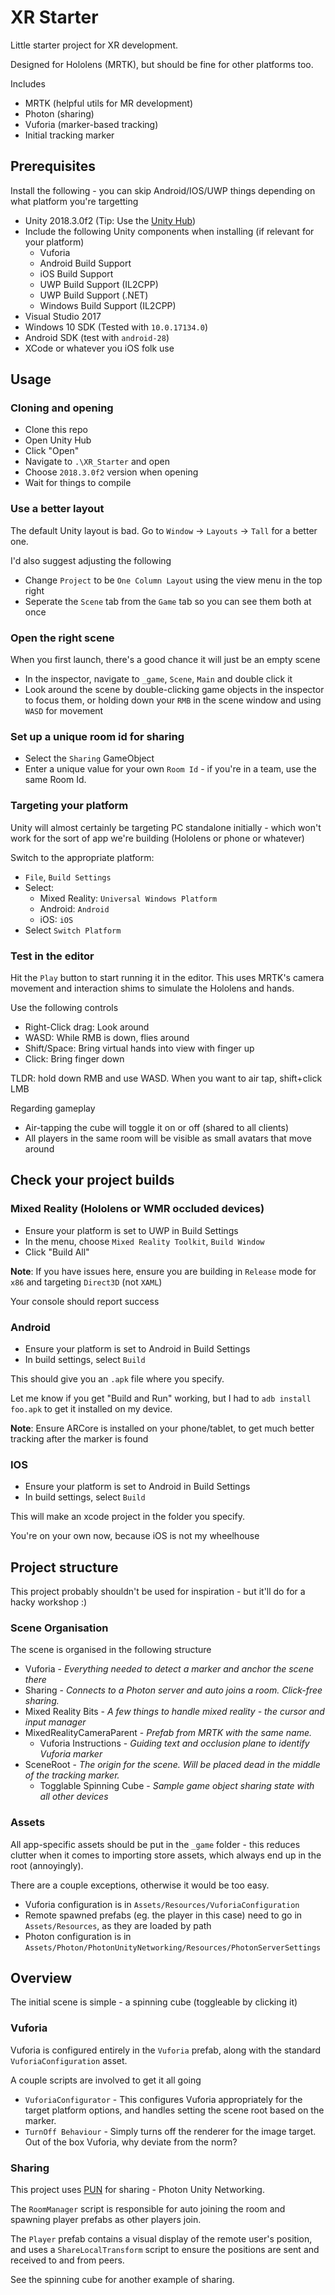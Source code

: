 # XR Starter

Little starter project for XR development.

Designed for Hololens (MRTK), but should be fine for other platforms too.

Includes

* MRTK (helpful utils for MR development)
* Photon (sharing)
* Vuforia (marker-based tracking)
* Initial tracking marker

## Prerequisites

Install the following - you can skip Android/IOS/UWP things depending on what platform you're targetting

* Unity 2018.3.0f2 (Tip: Use the [Unity Hub](https://unity3d.com/get-unity/download))
* Include the following Unity components when installing (if relevant for your platform)
  * Vuforia
  * Android Build Support
  * iOS Build Support
  * UWP Build Support (IL2CPP)
  * UWP Build Support (.NET)
  * Windows Build Support (IL2CPP)
* Visual Studio 2017 
* Windows 10 SDK (Tested with `10.0.17134.0`)
* Android SDK (test with `android-28`)
* XCode or whatever you iOS folk use

## Usage

### Cloning and opening

* Clone this repo
* Open Unity Hub
* Click "Open"
* Navigate to `.\XR_Starter` and open
* Choose `2018.3.0f2` version when opening
* Wait for things to compile

### Use a better layout

The default Unity layout is bad.  Go to `Window` -> `Layouts` -> `Tall` for a better one.

I'd also suggest adjusting the following

* Change `Project` to be `One Column Layout` using the view menu in the top right
* Seperate the `Scene` tab from the `Game` tab so you can see them both at once

### Open the right scene

When you first launch, there's a good chance it will just be an empty scene

* In the inspector, navigate to `_game`, `Scene`, `Main` and double click it
* Look around the scene by double-clicking game objects in the inspector to focus them, or holding down your `RMB` in the scene window and using `WASD` for movement

### Set up a unique room id for sharing

* Select the `Sharing` GameObject
* Enter a unique value for your own `Room Id` - if you're in a team, use the same Room Id.

### Targeting your platform

Unity will almost certainly be targeting PC standalone initially - which won't work for the sort of app we're building (Hololens or phone or whatever)

Switch to the appropriate platform:

* `File`, `Build Settings`
* Select:
  * Mixed Reality: `Universal Windows Platform`
  * Android: `Android`
  * iOS: `iOS`
* Select `Switch Platform`

### Test in the editor

Hit the `Play` button to start running it in the editor.  This uses MRTK's camera movement and interaction shims to simulate the Hololens and hands.

Use the following controls

* Right-Click drag: Look around
* WASD: While RMB is down, flies around
* Shift/Space: Bring virtual hands into view with finger up
* Click: Bring finger down

TLDR: hold down RMB and use WASD.  When you want to air tap, shift+click LMB

Regarding gameplay

* Air-tapping the cube will toggle it on or off (shared to all clients)
* All players in the same room will be visible as small avatars that move around

## Check your project builds

### Mixed Reality (Hololens or WMR occluded devices)

* Ensure your platform is set to UWP in Build Settings
* In the menu, choose `Mixed Reality Toolkit`, `Build Window`
* Click "Build All"

**Note**: If you have issues here, ensure you are building in `Release` mode for `x86` and targeting `Direct3D` (not `XAML`)

Your console should report success

### Android

* Ensure your platform is set to Android in Build Settings
* In build settings, select `Build`

This should give you an `.apk` file where you specify.

Let me know if you get "Build and Run" working, but I had to `adb install foo.apk` to get it installed on my device.

**Note**: Ensure ARCore is installed on your phone/tablet, to get much better tracking after the marker is found

### IOS

* Ensure your platform is set to Android in Build Settings
* In build settings, select `Build`

This will make an xcode project in the folder you specify.

You're on your own now, because iOS is not my wheelhouse

## Project structure

This project probably shouldn't be used for inspiration - but it'll do for a hacky workshop :)

### Scene Organisation

The scene is organised in the following structure

* Vuforia - _Everything needed to detect a marker and anchor the scene there_
* Sharing - _Connects to a Photon server and auto joins a room.  Click-free sharing._
* Mixed Reality Bits - _A few things to handle mixed reality - the cursor and input manager_
* MixedRealityCameraParent - _Prefab from MRTK with the same name._
  * Vuforia Instructions - _Guiding text and occlusion plane to identify Vuforia marker_
* SceneRoot - _The origin for the scene.  Will be placed dead in the middle of the tracking marker._
  * Togglable Spinning Cube - _Sample game object sharing state with all other devices_

### Assets

All app-specific assets should be put in the `_game` folder - this reduces clutter when it comes to importing store assets, which always end up in the root (annoyingly).

There are a couple exceptions, otherwise it would be too easy.

* Vuforia configuration is in `Assets/Resources/VuforiaConfiguration`
* Remote spawned prefabs (eg. the player in this case) need to go in `Assets/Resources`, as they are loaded by path
* Photon configuration is in `Assets/Photon/PhotonUnityNetworking/Resources/PhotonServerSettings`

## Overview

The initial scene is simple - a spinning cube (toggleable by clicking it) 

### Vuforia

Vuforia is configured entirely in the `Vuforia` prefab, along with the standard `VuforiaConfiguration` asset.

A couple scripts are involved to get it all going

* `VuforiaConfigurator` - This configures Vuforia appropriately for the target platform options, and handles setting the scene root based on the marker.
* `TurnOff Behaviour` - Simply turns off the renderer for the image target.  Out of the box Vuforia, why deviate from the norm?

### Sharing

This project uses [PUN](https://www.photonengine.com/en/pun) for sharing - Photon Unity Networking.

The `RoomManager` script is responsible for auto joining the room and spawning player prefabs as other players join.

The `Player` prefab contains a visual display of the remote user's position, and uses a `ShareLocalTransform` script to ensure the positions are sent and received to and from peers.

See the spinning cube for another example of sharing.